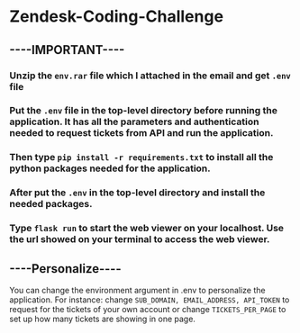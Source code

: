 # Zendesk-Coding-Challenge

## ----IMPORTANT----
### Unzip the `env.rar` file which I attached in the email and get `.env` file
### Put the `.env` file in the top-level directory before running the application. It has all the parameters and authentication needed to request tickets from API and run the application.
### Then type `pip install -r requirements.txt` to install all the python packages needed for the application.

### After put the `.env` in the top-level directory and install the needed packages. 
### Type `flask run` to start the web viewer on your localhost. Use the url showed on your terminal to access the web viewer.
## ----Personalize----
You can change the environment argument in .env to personalize the application.
For instance: change `SUB_DOMAIN, EMAIL_ADDRESS, API_TOKEN` to request for the tickets of your own account or change `TICKETS_PER_PAGE` to set up how many tickets are showing in one page.